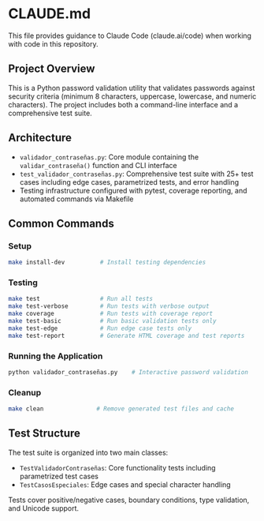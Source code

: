 # CLAUDE.md

This file provides guidance to Claude Code (claude.ai/code) when working with code in this repository.

## Project Overview

This is a Python password validation utility that validates passwords against security criteria (minimum 8 characters, uppercase, lowercase, and numeric characters). The project includes both a command-line interface and a comprehensive test suite.

## Architecture

- `validador_contraseñas.py`: Core module containing the `validar_contraseña()` function and CLI interface
- `test_validador_contraseñas.py`: Comprehensive test suite with 25+ test cases including edge cases, parametrized tests, and error handling
- Testing infrastructure configured with pytest, coverage reporting, and automated commands via Makefile

## Common Commands

### Setup
```bash
make install-dev          # Install testing dependencies
```

### Testing
```bash
make test                 # Run all tests
make test-verbose         # Run tests with verbose output
make coverage             # Run tests with coverage report
make test-basic           # Run basic validation tests only
make test-edge            # Run edge case tests only
make test-report          # Generate HTML coverage and test reports
```

### Running the Application
```bash
python validador_contraseñas.py    # Interactive password validation
```

### Cleanup
```bash
make clean               # Remove generated test files and cache
```

## Test Structure

The test suite is organized into two main classes:
- `TestValidadorContraseñas`: Core functionality tests including parametrized test cases
- `TestCasosEspeciales`: Edge cases and special character handling

Tests cover positive/negative cases, boundary conditions, type validation, and Unicode support.
